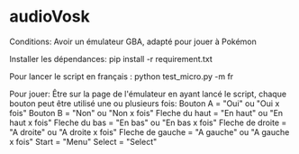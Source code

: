# audioVosk
Conditions:
Avoir un émulateur GBA, adapté pour jouer à Pokémon

Installer les dépendances: 
pip install -r requirement.txt

Pour lancer le script en français :
python test_micro.py -m fr

Pour jouer:
Être sur la page de l'émulateur en ayant lancé le script, chaque bouton peut être utilisé une ou plusieurs fois:
Bouton A = "Oui" ou "Oui x fois"
Bouton B = "Non" ou "Non x fois"
Fleche du haut = "En haut" ou "En haut x fois"
Fleche du bas = "En bas" ou "En bas x fois"
Fleche de droite = "A droite" ou "A droite x fois"
Fleche de gauche = "A gauche" ou "A gauche x fois"
Start = "Menu"
Select = "Select"
